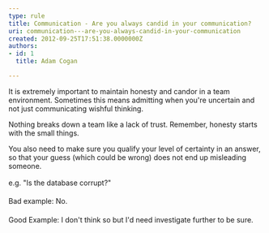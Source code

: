```yaml
---
type: rule
title: Communication - Are you always candid in your communication?
uri: communication---are-you-always-candid-in-your-communication
created: 2012-09-25T17:51:38.0000000Z
authors:
- id: 1
  title: Adam Cogan

---
```




<span class='intro'> <p>​It is extremely important to maintain honesty and candor in a team environment. Sometimes this means admitting when you're uncertain and not just communicating wishful thinking.&#160;<br></p><p>Nothing breaks down a team like a lack of trust. Remember, honesty starts with the small things.</p> </span>

<p>You also need to make sure you qualify​ your level of certainty in an answer, so that your guess (which could be wrong) does not end&#160;up misleading someone.</p><p>e.g.&#160;<span style="line-height&#58;1.6;">&quot;Is the database corrupt?&quot;</span></p><p><span style="line-height&#58;1.6;">Bad example&#58; No.</span></p><p><span style="line-height&#58;1.6;">Good Example&#58; I don't think so but I'd need investigate further to be sure.</span></p>


